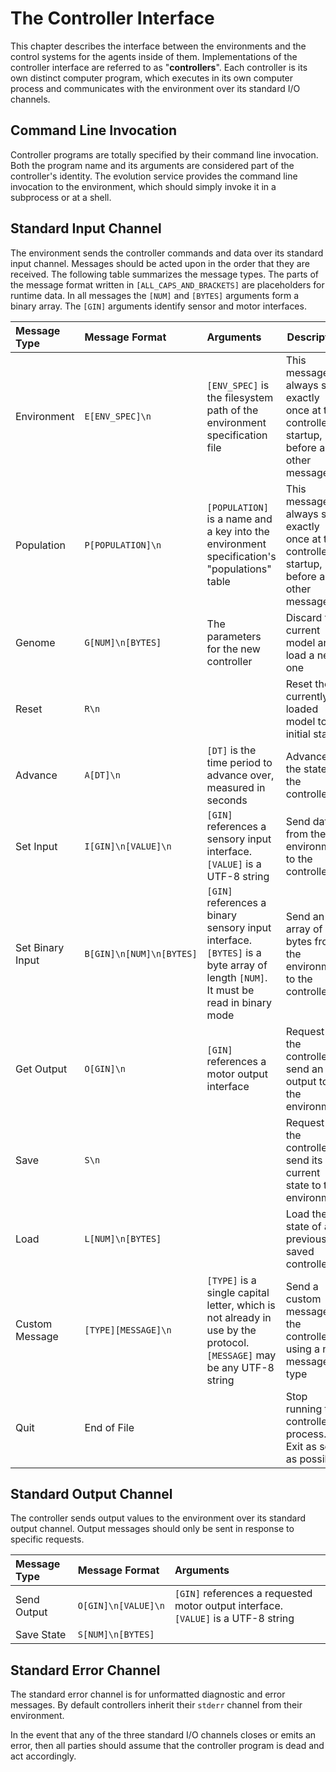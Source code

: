 # The Controller Interface #

This chapter describes the interface between the environments and the control
systems for the agents inside of them. Implementations of the controller
interface are referred to as "**controllers**". Each controller is its own
distinct computer program, which executes in its own computer process and
communicates with the environment over its standard I/O channels.


## Command Line Invocation ##

Controller programs are totally specified by their command line invocation. Both
the program name and its arguments are considered part of the controller's
identity. The evolution service provides the command line invocation to the
environment, which should simply invoke it in a subprocess or at a shell.


## Standard Input Channel ##

The environment sends the controller commands and data over its standard input
channel. Messages should be acted upon in the order that they are received. The
following table summarizes the message types. The parts of the message format
written in `[ALL_CAPS_AND_BRACKETS]` are placeholders for runtime data. In all
messages the `[NUM]` and `[BYTES]` arguments form a binary array. 
The `[GIN]` arguments identify sensor and motor interfaces.

|  Message Type | Message Format | Arguments | Description |
| :------------ | :------------- | :-------- | ----------- |
| Environment | `E[ENV_SPEC]\n` | `[ENV_SPEC]` is the filesystem path of the environment specification file | This message is always sent exactly once at the controller's startup, before any other messages |
| Population | `P[POPULATION]\n` | `[POPULATION]` is a name and a key into the environment specification's "populations" table | This message is always sent exactly once at the controller's startup, before any other messages |
| Genome | `G[NUM]\n[BYTES]` | The parameters for the new controller | Discard the current model and load a new one |
| Reset | `R\n` |  | Reset the currently loaded model to it's initial state |
| Advance | `A[DT]\n` | `[DT]` is the time period to advance over, measured in seconds | Advance the state of the controller |
| Set Input | `I[GIN]\n[VALUE]\n` | `[GIN]` references a sensory input interface. `[VALUE]` is a UTF-8 string | Send data from the environment to the controller |
| Set Binary Input | `B[GIN]\n[NUM]\n[BYTES]` | `[GIN]` references a binary sensory input interface. `[BYTES]` is a byte array of length `[NUM]`. It must be read in binary mode | Send an array of bytes from the environment to the controller |
| Get Output | `O[GIN]\n` | `[GIN]` references a motor output interface | Request for the controller to send an output to the environment |
| Save | `S\n` |  | Request for the controller to send its current state to the environment |
| Load | `L[NUM]\n[BYTES]` |  | Load the state of a previously saved controller |
| Custom Message | `[TYPE][MESSAGE]\n` | `[TYPE]` is a single capital letter, which is not already in use by the protocol. `[MESSAGE]` may be any UTF-8 string | Send a custom message to the controller using a new message type |
| Quit | End of File |  | Stop running the controller process. Exit as soon as possible |


## Standard Output Channel ##

The controller sends output values to the environment over its standard output
channel. Output messages should only be sent in response to specific requests.

|  Message Type | Message Format | Arguments |
| :------------ | :------------- | :-------- |
| Send Output   | `O[GIN]\n[VALUE]\n` | `[GIN]` references a requested motor output interface. `[VALUE]` is a UTF-8 string |
| Save State | `S[NUM]\n[BYTES]` |  |


## Standard Error Channel ##

The standard error channel is for unformatted diagnostic and error messages.
By default controllers inherit their `stderr` channel from their environment.

In the event that any of the three standard I/O channels closes or emits an error,
then all parties should assume that the controller program is dead and act accordingly.

